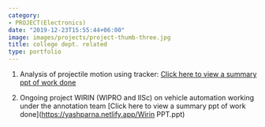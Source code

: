 ```yaml
---
category:
- PROJECT(Electronics)
date: "2019-12-23T15:55:44+06:00"
image: images/projects/project-thumb-three.jpg
title: college dept. related 
type: portfolio
---
```


1) Analysis of projectile motion using tracker:
[Click here to view a summary ppt of work done](https://yashparna.netlify.app/projectile.pptx)



2) Ongoing project WIRIN (WIPRO and IISc) on vehicle automation working under the annotation team
[Click here to view a summary ppt of work done](https://yashparna.netlify.app/Wirin PPT.ppt)
